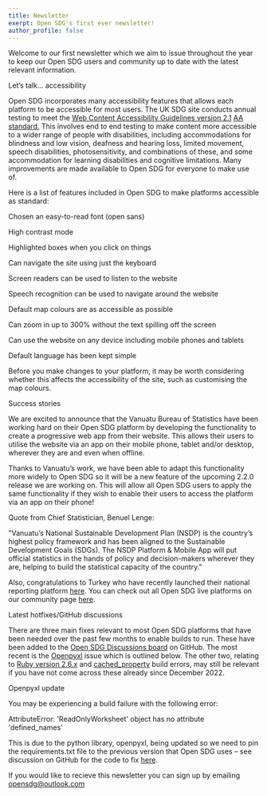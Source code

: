 ```yaml
---
title: Newsletter
exerpt: Open SDG's first ever newsletter!
author_profile: false
---
```


Welcome to our first newsletter which we aim to issue throughout the year to keep our Open SDG users and community up to date with the latest relevant information. 

Let’s talk... accessibility 

Open SDG incorporates many accessibility features that allows each platform to be accessible for most users. The UK SDG site conducts annual testing to meet the [Web Content Accessibility Guidelines version 2.1](https://eur03.safelinks.protection.outlook.com/?url=https%3A%2F%2Fwww.w3.org%2FTR%2FWCAG21%2F&data=05%7C01%7CTom.McNulty%40ons.gov.uk%7C3a2c8ee6b4834d4c913308db3044a27d%7C078807bfce824688bce00d811684dc46%7C0%7C0%7C638156843586782410%7CUnknown%7CTWFpbGZsb3d8eyJWIjoiMC4wLjAwMDAiLCJQIjoiV2luMzIiLCJBTiI6Ik1haWwiLCJXVCI6Mn0%3D%7C3000%7C%7C%7C&sdata=7waYF9Q51S9aEeXwh0S888Xy4Xc2ZNCxaML6BXgG2U0%3D&reserved=0) [AA standard.](https://eur03.safelinks.protection.outlook.com/?url=https%3A%2F%2Fdigitalaccessibilitycentre.org%2Findex.php%2Fons-sustainable-development-goals%2F&data=05%7C01%7CTom.McNulty%40ons.gov.uk%7C3a2c8ee6b4834d4c913308db3044a27d%7C078807bfce824688bce00d811684dc46%7C0%7C0%7C638156843586782410%7CUnknown%7CTWFpbGZsb3d8eyJWIjoiMC4wLjAwMDAiLCJQIjoiV2luMzIiLCJBTiI6Ik1haWwiLCJXVCI6Mn0%3D%7C3000%7C%7C%7C&sdata=GBSOZ1GXsRtUTs36r0fNDLeqnjXQh2q1XlY2YvC1CVk%3D&reserved=0) This involves end to end testing to make content more accessible to a wider range of people with disabilities, including accommodations for blindness and low vision, deafness and hearing loss, limited movement, speech disabilities, photosensitivity, and combinations of these, and some accommodation for learning disabilities and cognitive limitations. Many improvements are made available to Open SDG for everyone to make use of. 

 

Here is a list of features included in Open SDG to make platforms accessible as standard: 

Chosen an easy-to-read font (open sans) 

High contrast mode  

Highlighted boxes when you click on things  

Can navigate the site using just the keyboard  

Screen readers can be used to listen to the website  

Speech recognition can be used to navigate around the website  

Default map colours are as accessible as possible  

Can zoom in up to 300% without the text spilling off the screen  

Can use the website on any device including mobile phones and tablets 

Default language has been kept simple 

 

Before you make changes to your platform, it may be worth considering whether this affects the accessibility of the site, such as customising the map colours. 

 

Success stories 

We are excited to announce that the Vanuatu Bureau of Statistics have been working hard on their Open SDG platform by developing the functionality to create a progressive web app from their website. This allows their users to utilise the website via an app on their mobile phone, tablet and/or desktop, wherever they are and even when offline.  

 

Thanks to Vanuatu’s work, we have been able to adapt this functionality more widely to Open SDG so it will be a new feature of the upcoming 2.2.0 release we are working on. This will allow all Open SDG users to apply the same functionality if they wish to enable their users to access the platform via an app on their phone!  

 

Quote from Chief Statistician, Benuel Lenge: 

"Vanuatu’s National Sustainable Development Plan (NSDP) is the country’s highest policy framework and has been aligned to the Sustainable Development Goals (SDGs). The NSDP Platform & Mobile App will put official statistics in the hands of policy and decision-makers wherever they are, helping to build the statistical capacity of the country." 

 

Also, congratulations to Turkey who have recently launched their national reporting platform [here](https://eur03.safelinks.protection.outlook.com/?url=https%3A%2F%2Fsdg.tuik.gov.tr%2F&data=05%7C01%7CTom.McNulty%40ons.gov.uk%7C3a2c8ee6b4834d4c913308db3044a27d%7C078807bfce824688bce00d811684dc46%7C0%7C0%7C638156843586782410%7CUnknown%7CTWFpbGZsb3d8eyJWIjoiMC4wLjAwMDAiLCJQIjoiV2luMzIiLCJBTiI6Ik1haWwiLCJXVCI6Mn0%3D%7C3000%7C%7C%7C&sdata=EZKTVSnBCWBsgDAU9QLP8oDVIPcEHXsmD%2BTo5pdj6b0%3D&reserved=0). You can check out all Open SDG live platforms on our community page [here](https://eur03.safelinks.protection.outlook.com/?url=https%3A%2F%2Fopen-sdg.org%2Fcommunity&data=05%7C01%7CTom.McNulty%40ons.gov.uk%7C3a2c8ee6b4834d4c913308db3044a27d%7C078807bfce824688bce00d811684dc46%7C0%7C0%7C638156843587094757%7CUnknown%7CTWFpbGZsb3d8eyJWIjoiMC4wLjAwMDAiLCJQIjoiV2luMzIiLCJBTiI6Ik1haWwiLCJXVCI6Mn0%3D%7C3000%7C%7C%7C&sdata=9YhU3ur46qo6o4C35XeWQRyk87%2FvXJE4wQHiV%2FhxLY4%3D&reserved=0). 

 

Latest hotfixes/GitHub discussions 

There are three main fixes relevant to most Open SDG platforms that have been needed over the past few months to enable builds to run. These have been added to the [Open SDG Discussions board](https://eur03.safelinks.protection.outlook.com/?url=https%3A%2F%2Fgithub.com%2Fopen-sdg%2Fopen-sdg%2Fdiscussions&data=05%7C01%7CTom.McNulty%40ons.gov.uk%7C3a2c8ee6b4834d4c913308db3044a27d%7C078807bfce824688bce00d811684dc46%7C0%7C0%7C638156843587094757%7CUnknown%7CTWFpbGZsb3d8eyJWIjoiMC4wLjAwMDAiLCJQIjoiV2luMzIiLCJBTiI6Ik1haWwiLCJXVCI6Mn0%3D%7C3000%7C%7C%7C&sdata=DLpQGQLB8umHmMd2IOQvmiH290FvBevXu5r%2BjcGCmu0%3D&reserved=0) on GitHub. The most recent is the [Openpyxl](https://eur03.safelinks.protection.outlook.com/?url=https%3A%2F%2Fgithub.com%2Fopen-sdg%2Fopen-sdg%2Fdiscussions%2F1947&data=05%7C01%7CTom.McNulty%40ons.gov.uk%7C3a2c8ee6b4834d4c913308db3044a27d%7C078807bfce824688bce00d811684dc46%7C0%7C0%7C638156843587094757%7CUnknown%7CTWFpbGZsb3d8eyJWIjoiMC4wLjAwMDAiLCJQIjoiV2luMzIiLCJBTiI6Ik1haWwiLCJXVCI6Mn0%3D%7C3000%7C%7C%7C&sdata=szCx1%2FDQMVIZs%2Fji72vrQ1RjiIDd8ooHqcYKJ6VEO0Q%3D&reserved=0) issue which is outlined below. The other two, relating to [Ruby version 2.6.x](https://eur03.safelinks.protection.outlook.com/?url=https%3A%2F%2Fgithub.com%2Fopen-sdg%2Fopen-sdg%2Fdiscussions%2F1884&data=05%7C01%7CTom.McNulty%40ons.gov.uk%7C3a2c8ee6b4834d4c913308db3044a27d%7C078807bfce824688bce00d811684dc46%7C0%7C0%7C638156843587094757%7CUnknown%7CTWFpbGZsb3d8eyJWIjoiMC4wLjAwMDAiLCJQIjoiV2luMzIiLCJBTiI6Ik1haWwiLCJXVCI6Mn0%3D%7C3000%7C%7C%7C&sdata=Y7bYkv80U%2FVtaYaln57TzS8WmhuGQtJtK404d3xeKcM%3D&reserved=0) and [cached_property](https://eur03.safelinks.protection.outlook.com/?url=https%3A%2F%2Fgithub.com%2Fopen-sdg%2Fopen-sdg%2Fdiscussions%2F1923&data=05%7C01%7CTom.McNulty%40ons.gov.uk%7C3a2c8ee6b4834d4c913308db3044a27d%7C078807bfce824688bce00d811684dc46%7C0%7C0%7C638156843587094757%7CUnknown%7CTWFpbGZsb3d8eyJWIjoiMC4wLjAwMDAiLCJQIjoiV2luMzIiLCJBTiI6Ik1haWwiLCJXVCI6Mn0%3D%7C3000%7C%7C%7C&sdata=1f5wuopRuVpd1V1R%2Fw3cFGVYKk%2B0zgo2Q5nWg%2FlByaQ%3D&reserved=0) build errors, may still be relevant if you have not come across these already since December 2022. 

 

Openpyxl update 

You may be experiencing a build failure with the following error:  

 

AttributeError: 'ReadOnlyWorksheet' object has no attribute 'defined_names'  

 

This is due to the python library, openpyxl, being updated so we need to pin the requirements.txt file to the previous version that Open SDG uses – see discussion on GitHub for the code to fix [here](https://eur03.safelinks.protection.outlook.com/?url=https%3A%2F%2Fgithub.com%2Fopen-sdg%2Fopen-sdg%2Fdiscussions%2F1947&data=05%7C01%7CTom.McNulty%40ons.gov.uk%7C3a2c8ee6b4834d4c913308db3044a27d%7C078807bfce824688bce00d811684dc46%7C0%7C0%7C638156843587094757%7CUnknown%7CTWFpbGZsb3d8eyJWIjoiMC4wLjAwMDAiLCJQIjoiV2luMzIiLCJBTiI6Ik1haWwiLCJXVCI6Mn0%3D%7C3000%7C%7C%7C&sdata=szCx1%2FDQMVIZs%2Fji72vrQ1RjiIDd8ooHqcYKJ6VEO0Q%3D&reserved=0). 



 If you would like to recieve this newsletter you can sign up by emailing [opensdg@outlook.com](opensdg@outlook.com)
 

 
